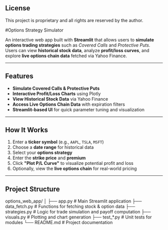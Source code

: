 ## License
This project is proprietary and all rights are reserved by the author.

#Options Strategy Simulator

An interactive web app built with **Streamlit** that allows users to **simulate options trading strategies** such as *Covered Calls* and *Protective Puts*.  
Users can view **historical stock data**, analyze **profit/loss curves**, and explore **live options chain data** fetched via Yahoo Finance.

---

## Features

- **Simulate Covered Calls & Protective Puts**
- **Interactive Profit/Loss Charts** using Plotly
- **View Historical Stock Data** via Yahoo Finance
- **Access Live Options Chain Data** with expiration filters
- **Streamlit-based UI** for quick parameter tuning and visualization

---

## How It Works

1. Enter a **ticker symbol** (e.g., `AAPL`, `TSLA`, `MSFT`)
2. Choose a **date range** for historical data
3. Select your **options strategy**
4. Enter the **strike price** and **premium**
5. Click **"Plot P/L Curve"** to visualize potential profit and loss
6. Optionally, view the **live options chain** for real-world pricing

---

## Project Structure

options_web_app/
│
├── app.py # Main Streamlit application
├── data_fetch.py # Functions for fetching stock & option data
├── strategies.py # Logic for trade simulation and payoff computation
├── visuals.py # Plotting and chart generation
├── test_*.py # Unit tests for modules
└── README.md # Project documentation
